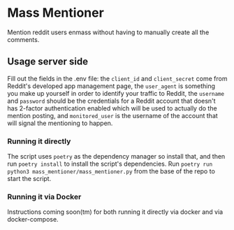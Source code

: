 # Mass Mentioner

Mention reddit users enmass without having to manually create all the comments.

## Usage server side

Fill out the fields in the .env file: the `client_id` and `client_secret` come from Reddit's developed app management page, the `user_agent` is something you make up yourself in order to identify your traffic to Reddit, the `username` and `password` should be the credentials for a Reddit account that doesn't has 2-factor authentication enabled which will be used to actually do the mention posting, and `monitored_user` is the username of the account that will signal the mentioning to happen.

### Running it directly

The script uses `poetry` as the dependency manager so install that, and then run `poetry install` to install the script's dependencies.  Run `poetry run python3 mass_mentioner/mass_mentioner.py` from the base of the repo to start the script.

### Running it via Docker

Instructions coming soon(tm) for both running it directly via docker and via docker-compose.
